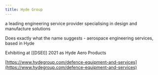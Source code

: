 ```yaml
---
title: Hyde Group
---
```

a leading engineering service provider specialising in design and manufacture solutions

Does exactly what the name suggests - aerospace engineering services, based in Hyde

Exhibiting at [[DSEI]] 2021 as Hyde Aero Products

  
[https://www.hydegroup.com/defence-equipment-and-services](https://www.hydegroup.com/defence-equipment-and-services)
